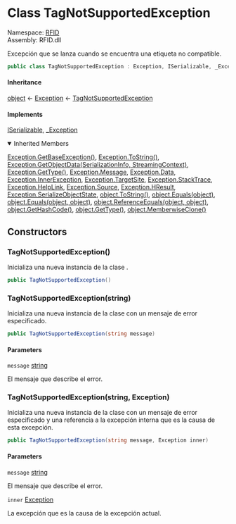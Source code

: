 # <a id="RFID_TagNotSupportedException"></a> Class TagNotSupportedException

Namespace: [RFID](RFID.md)  
Assembly: RFID.dll  

Excepción que se lanza cuando se encuentra una etiqueta no compatible.

```csharp
public class TagNotSupportedException : Exception, ISerializable, _Exception
```

#### Inheritance

[object](https://learn.microsoft.com/dotnet/api/system.object) ← 
[Exception](https://learn.microsoft.com/dotnet/api/system.exception) ← 
[TagNotSupportedException](RFID.TagNotSupportedException.md)

#### Implements

[ISerializable](https://learn.microsoft.com/dotnet/api/system.runtime.serialization.iserializable), 
[\_Exception](https://learn.microsoft.com/dotnet/api/system.runtime.interopservices.\_exception)

<details open>
  
<summary>Inherited Members</summary>

[Exception.GetBaseException\(\)](https://learn.microsoft.com/dotnet/api/system.exception.getbaseexception), 
[Exception.ToString\(\)](https://learn.microsoft.com/dotnet/api/system.exception.tostring), 
[Exception.GetObjectData\(SerializationInfo, StreamingContext\)](https://learn.microsoft.com/dotnet/api/system.exception.getobjectdata), 
[Exception.GetType\(\)](https://learn.microsoft.com/dotnet/api/system.exception.gettype), 
[Exception.Message](https://learn.microsoft.com/dotnet/api/system.exception.message), 
[Exception.Data](https://learn.microsoft.com/dotnet/api/system.exception.data), 
[Exception.InnerException](https://learn.microsoft.com/dotnet/api/system.exception.innerexception), 
[Exception.TargetSite](https://learn.microsoft.com/dotnet/api/system.exception.targetsite), 
[Exception.StackTrace](https://learn.microsoft.com/dotnet/api/system.exception.stacktrace), 
[Exception.HelpLink](https://learn.microsoft.com/dotnet/api/system.exception.helplink), 
[Exception.Source](https://learn.microsoft.com/dotnet/api/system.exception.source), 
[Exception.HResult](https://learn.microsoft.com/dotnet/api/system.exception.hresult), 
[Exception.SerializeObjectState](https://learn.microsoft.com/dotnet/api/system.exception.serializeobjectstate), 
[object.ToString\(\)](https://learn.microsoft.com/dotnet/api/system.object.tostring), 
[object.Equals\(object\)](https://learn.microsoft.com/dotnet/api/system.object.equals\#system\-object\-equals\(system\-object\)), 
[object.Equals\(object, object\)](https://learn.microsoft.com/dotnet/api/system.object.equals\#system\-object\-equals\(system\-object\-system\-object\)), 
[object.ReferenceEquals\(object, object\)](https://learn.microsoft.com/dotnet/api/system.object.referenceequals), 
[object.GetHashCode\(\)](https://learn.microsoft.com/dotnet/api/system.object.gethashcode), 
[object.GetType\(\)](https://learn.microsoft.com/dotnet/api/system.object.gettype), 
[object.MemberwiseClone\(\)](https://learn.microsoft.com/dotnet/api/system.object.memberwiseclone)
</details>

## Constructors

### <a id="RFID_TagNotSupportedException__ctor"></a> TagNotSupportedException\(\)

Inicializa una nueva instancia de la clase <xref href="RFID.TagNotSupportedException" data-throw-if-not-resolved="false"></xref>.

```csharp
public TagNotSupportedException()
```

### <a id="RFID_TagNotSupportedException__ctor_System_String_"></a> TagNotSupportedException\(string\)

Inicializa una nueva instancia de la clase <xref href="RFID.TagNotSupportedException" data-throw-if-not-resolved="false"></xref> con un mensaje de error especificado.

```csharp
public TagNotSupportedException(string message)
```

#### Parameters

`message` [string](https://learn.microsoft.com/dotnet/api/system.string)

El mensaje que describe el error.

### <a id="RFID_TagNotSupportedException__ctor_System_String_System_Exception_"></a> TagNotSupportedException\(string, Exception\)

Inicializa una nueva instancia de la clase <xref href="RFID.TagNotSupportedException" data-throw-if-not-resolved="false"></xref> con un mensaje de error especificado y una referencia a la excepción interna que es la causa de esta excepción.

```csharp
public TagNotSupportedException(string message, Exception inner)
```

#### Parameters

`message` [string](https://learn.microsoft.com/dotnet/api/system.string)

El mensaje que describe el error.

`inner` [Exception](https://learn.microsoft.com/dotnet/api/system.exception)

La excepción que es la causa de la excepción actual.

